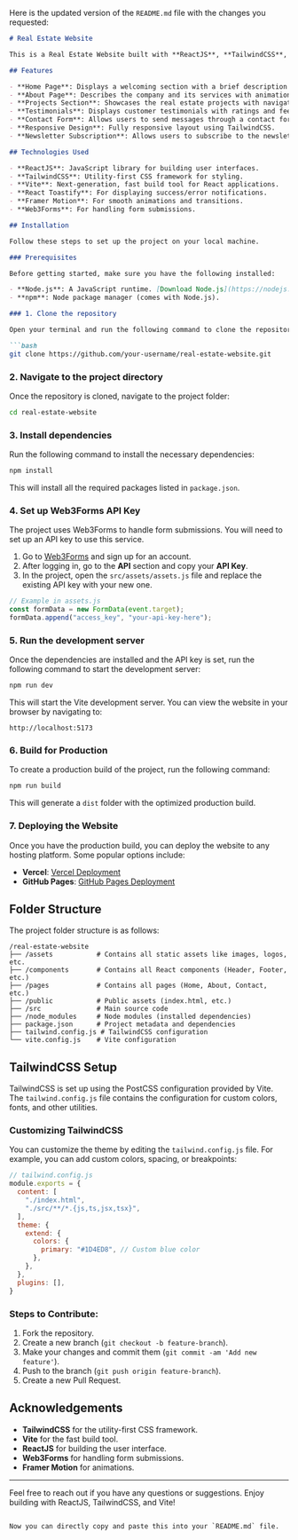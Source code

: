 Here is the updated version of the `README.md` file with the changes you requested:

```markdown
# Real Estate Website

This is a Real Estate Website built with **ReactJS**, **TailwindCSS**, and **Vite**. The website is designed to showcase real estate listings, provide information about the company, and allow users to contact the team. It features a modern and responsive design, ensuring a seamless experience across different devices.

## Features

- **Home Page**: Displays a welcoming section with a brief description of the company.
- **About Page**: Describes the company and its services with animations.
- **Projects Section**: Showcases the real estate projects with navigation controls.
- **Testimonials**: Displays customer testimonials with ratings and feedback.
- **Contact Form**: Allows users to send messages through a contact form.
- **Responsive Design**: Fully responsive layout using TailwindCSS.
- **Newsletter Subscription**: Allows users to subscribe to the newsletter for updates.

## Technologies Used

- **ReactJS**: JavaScript library for building user interfaces.
- **TailwindCSS**: Utility-first CSS framework for styling.
- **Vite**: Next-generation, fast build tool for React applications.
- **React Toastify**: For displaying success/error notifications.
- **Framer Motion**: For smooth animations and transitions.
- **Web3Forms**: For handling form submissions.

## Installation

Follow these steps to set up the project on your local machine.

### Prerequisites

Before getting started, make sure you have the following installed:

- **Node.js**: A JavaScript runtime. [Download Node.js](https://nodejs.org/)
- **npm**: Node package manager (comes with Node.js).

### 1. Clone the repository

Open your terminal and run the following command to clone the repository:

```bash
git clone https://github.com/your-username/real-estate-website.git
```

### 2. Navigate to the project directory

Once the repository is cloned, navigate to the project folder:

```bash
cd real-estate-website
```

### 3. Install dependencies

Run the following command to install the necessary dependencies:

```bash
npm install
```

This will install all the required packages listed in `package.json`.

### 4. Set up Web3Forms API Key

The project uses Web3Forms to handle form submissions. You will need to set up an API key to use this service.

1. Go to [Web3Forms](https://web3forms.com/) and sign up for an account.
2. After logging in, go to the **API** section and copy your **API Key**.
3. In the project, open the `src/assets/assets.js` file and replace the existing API key with your new one.

```javascript
// Example in assets.js
const formData = new FormData(event.target);
formData.append("access_key", "your-api-key-here");
```

### 5. Run the development server

Once the dependencies are installed and the API key is set, run the following command to start the development server:

```bash
npm run dev
```

This will start the Vite development server. You can view the website in your browser by navigating to:

```
http://localhost:5173
```

### 6. Build for Production

To create a production build of the project, run the following command:

```bash
npm run build
```

This will generate a `dist` folder with the optimized production build.

### 7. Deploying the Website

Once you have the production build, you can deploy the website to any hosting platform. Some popular options include:

- **Vercel**: [Vercel Deployment](https://vercel.com/)
- **GitHub Pages**: [GitHub Pages Deployment](https://pages.github.com/)

## Folder Structure

The project folder structure is as follows:

```
/real-estate-website
├── /assets           # Contains all static assets like images, logos, etc.
├── /components       # Contains all React components (Header, Footer, etc.)
├── /pages            # Contains all pages (Home, About, Contact, etc.)
├── /public           # Public assets (index.html, etc.)
├── /src              # Main source code
├── /node_modules     # Node modules (installed dependencies)
├── package.json      # Project metadata and dependencies
├── tailwind.config.js # TailwindCSS configuration
└── vite.config.js    # Vite configuration
```

## TailwindCSS Setup

TailwindCSS is set up using the PostCSS configuration provided by Vite. The `tailwind.config.js` file contains the configuration for custom colors, fonts, and other utilities.

### Customizing TailwindCSS

You can customize the theme by editing the `tailwind.config.js` file. For example, you can add custom colors, spacing, or breakpoints:

```javascript
// tailwind.config.js
module.exports = {
  content: [
    "./index.html",
    "./src/**/*.{js,ts,jsx,tsx}",
  ],
  theme: {
    extend: {
      colors: {
        primary: "#1D4ED8", // Custom blue color
      },
    },
  },
  plugins: [],
}
```

### Steps to Contribute:

1. Fork the repository.
2. Create a new branch (`git checkout -b feature-branch`).
3. Make your changes and commit them (`git commit -am 'Add new feature'`).
4. Push to the branch (`git push origin feature-branch`).
5. Create a new Pull Request.

## Acknowledgements

- **TailwindCSS** for the utility-first CSS framework.
- **Vite** for the fast build tool.
- **ReactJS** for building the user interface.
- **Web3Forms** for handling form submissions.
- **Framer Motion** for animations.

---

Feel free to reach out if you have any questions or suggestions. Enjoy building with ReactJS, TailwindCSS, and Vite!
```

Now you can directly copy and paste this into your `README.md` file.
